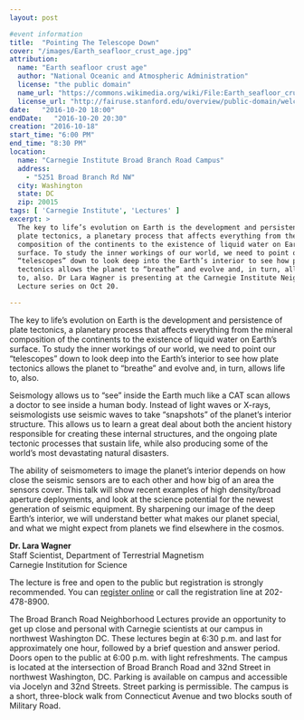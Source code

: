 ```yaml
---
layout: post

#event information
title:  "Pointing The Telescope Down"
cover: "/images/Earth_seafloor_crust_age.jpg"
attribution:
  name: "Earth seafloor crust age"
  author: "National Oceanic and Atmospheric Administration"
  license: "the public domain"
  name_url: "https://commons.wikimedia.org/wiki/File:Earth_seafloor_crust_age_1996_-_2.png"
  license_url: "http://fairuse.stanford.edu/overview/public-domain/welcome"
date:   "2016-10-20 18:00"
endDate:   "2016-10-20 20:30"
creation: "2016-10-18"
start_time: "6:00 PM"
end_time: "8:30 PM"
location:
  name: "Carnegie Institute Broad Branch Road Campus"
  address:
    - "5251 Broad Branch Rd NW"
  city: Washington
  state: DC
  zip: 20015
tags: [ 'Carnegie Institute', 'Lectures' ]
excerpt: >
  The key to life’s evolution on Earth is the development and persistence of
  plate tectonics, a planetary process that affects everything from the mineral
  composition of the continents to the existence of liquid water on Earth’s
  surface. To study the inner workings of our world, we need to point our
  “telescopes” down to look deep into the Earth’s interior to see how plate
  tectonics allows the planet to “breathe” and evolve and, in turn, allows life
  to, also. Dr Lara Wagner is presenting at the Carnegie Institute Neighborhood
  Lecture series on Oct 20.

---
```


The key to life’s evolution on Earth is the development and persistence of plate
tectonics, a planetary process that affects everything from the mineral
composition of the continents to the existence of liquid water on Earth’s
surface. To study the inner workings of our world, we need to point our
“telescopes” down to look deep into the Earth’s interior to see how plate
tectonics allows the planet to “breathe” and evolve and, in turn, allows life
to, also.

 Seismology allows us to “see” inside the Earth much like a CAT scan allows a
doctor to see inside a human body. Instead of light waves or X-rays,
seismologists use seismic waves to take “snapshots” of the planet’s interior
structure. This allows us to learn a great deal about both the ancient history
responsible for creating these internal structures, and the ongoing plate
tectonic processes that sustain life, while also producing some of the world’s
most devastating natural disasters.

The ability of seismometers to image the planet’s interior depends on how close
the seismic sensors are to each other and how big of an area the sensors cover.
This talk will show recent examples of high density/broad aperture deployments,
and look at the science potential for the newest generation of seismic
equipment. By sharpening our image of the deep Earth’s interior, we will
understand better what makes our planet special, and what we might expect from
planets we find elsewhere in the cosmos.

**Dr. Lara Wagner**  
Staff Scientist, Department of Terrestrial Magnetism  
Carnegie Institution for Science  

The lecture is free and open to the public but registration is strongly
recommended. You can
[register online](https://www.eventbrite.com/e/lara-wagner-pointing-the-telescope-down-seismo-vision-into-the-earth-tickets-27829357357)
or call the registration line at 202-478-8900.

The Broad Branch Road Neighborhood Lectures provide an opportunity to get up
close and personal with Carnegie scientists at our campus in northwest
Washington DC. These lectures begin at 6:30 p.m. and last for approximately one
hour, followed by a brief question and answer period. Doors open to the public
at 6:00 p.m. with light refreshments. The campus is located at the intersection
of Broad Branch Road and 32nd Street in northwest Washington, DC. Parking is
available on campus and accessible via Jocelyn and 32nd Streets. Street parking
is permissible. The campus is a short, three-block walk from Connecticut Avenue
and two blocks south of Military Road.

